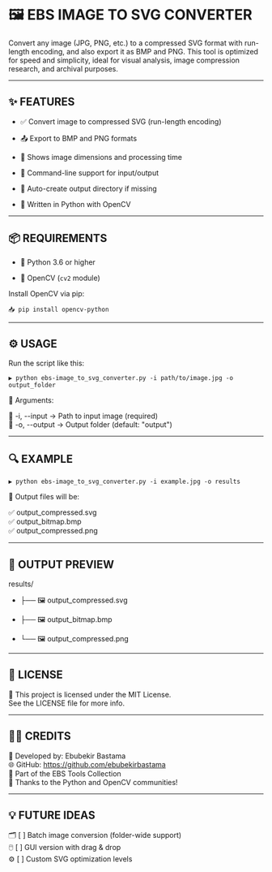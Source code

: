 🖼️ EBS IMAGE TO SVG CONVERTER
=============================

Convert any image (JPG, PNG, etc.) to a compressed SVG format with run-length encoding,
and also export it as BMP and PNG. This tool is optimized for speed and simplicity, ideal
for visual analysis, image compression research, and archival purposes.

------------------------------------------------------------
✨ FEATURES
------------------------------------------------------------
- ✅ Convert image to compressed SVG (run-length encoding)

- 📤 Export to BMP and PNG formats

- 📏 Shows image dimensions and processing time

- 🧾 Command-line support for input/output

- 📂 Auto-create output directory if missing

- 🧠 Written in Python with OpenCV

------------------------------------------------------------
📦 REQUIREMENTS
------------------------------------------------------------

- 🐍 Python 3.6 or higher

- 🧰 OpenCV (`cv2` module)

Install OpenCV via pip:

    📥 pip install opencv-python

------------------------------------------------------------
⚙️ USAGE
------------------------------------------------------------
Run the script like this:

    ▶️ python ebs-image_to_svg_converter.py -i path/to/image.jpg -o output_folder

🧩 Arguments:

🔹 -i, --input   → Path to input image (required)  
🔹 -o, --output  → Output folder (default: "output")

------------------------------------------------------------
🔍 EXAMPLE
------------------------------------------------------------

    ▶️ python ebs-image_to_svg_converter.py -i example.jpg -o results

🎉 Output files will be:

✅ output_compressed.svg  
✅ output_bitmap.bmp  
✅ output_compressed.png

------------------------------------------------------------
📁 OUTPUT PREVIEW
------------------------------------------------------------

results/

- ├── 🖼️ output_compressed.svg

- ├── 🖼️ output_bitmap.bmp

- └── 🖼️ output_compressed.png

------------------------------------------------------------
📝 LICENSE
------------------------------------------------------------
📜 This project is licensed under the MIT License.  
See the LICENSE file for more info.

------------------------------------------------------------
👨‍💻 CREDITS
------------------------------------------------------------
👤 Developed by: Ebubekir Bastama  
🌐 GitHub: https://github.com/ebubekirbastama  
🔧 Part of the EBS Tools Collection  
🙏 Thanks to the Python and OpenCV communities!

------------------------------------------------------------
💡 FUTURE IDEAS
------------------------------------------------------------
🗂️ [ ] Batch image conversion (folder-wide support)  
🖱️ [ ] GUI version with drag & drop  
⚙️ [ ] Custom SVG optimization levels
